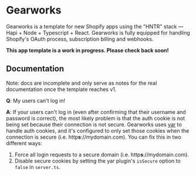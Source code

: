 # Gearworks

Gearworks is a template for new Shopify apps using the "HNTR" stack — Hapi + Node + Typescript + React. Gearworks is fully equipped for handling Shopify's OAuth process, subscription billing and webhooks.

**This app template is a work in progress. Please check back soon!**

## Documentation

Note: docs are incomplete and only serve as notes for the real documentation once the template reaches v1.

**Q**: My users can't log in!

**A**: If your users can't log in (even after confirming that their username and password is correct), the most likely problem is that the auth cookie is not being set because their connection is not secure. Gearworks uses [yar](https://github.com/hapijs/yar) to handle auth cookies, and it's configured to only set those cookies when the connection is secure (i.e. http**s**://mydomain.com). You can fix this in two different ways:
1. Force all login requests to a secure domain (i.e. http**s**://mydomain.com).
2. Disable secure cookies by setting the yar plugin's `isSecure` option to `false` in `server.ts`.